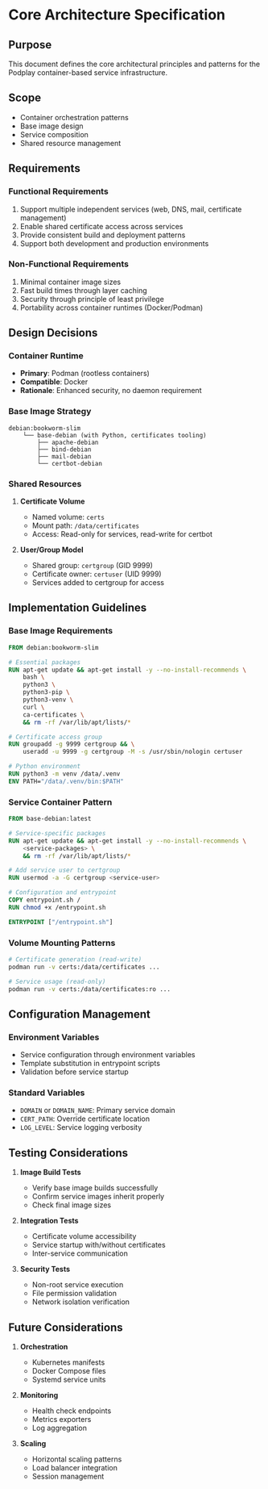 # Core Architecture Specification

## Purpose
This document defines the core architectural principles and patterns for the Podplay container-based service infrastructure.

## Scope
- Container orchestration patterns
- Base image design
- Service composition
- Shared resource management

## Requirements

### Functional Requirements
1. Support multiple independent services (web, DNS, mail, certificate management)
2. Enable shared certificate access across services
3. Provide consistent build and deployment patterns
4. Support both development and production environments

### Non-Functional Requirements
1. Minimal container image sizes
2. Fast build times through layer caching
3. Security through principle of least privilege
4. Portability across container runtimes (Docker/Podman)

## Design Decisions

### Container Runtime
- **Primary**: Podman (rootless containers)
- **Compatible**: Docker
- **Rationale**: Enhanced security, no daemon requirement

### Base Image Strategy
```
debian:bookworm-slim
    └── base-debian (with Python, certificates tooling)
        ├── apache-debian
        ├── bind-debian
        ├── mail-debian
        └── certbot-debian
```

### Shared Resources
1. **Certificate Volume**
   - Named volume: `certs`
   - Mount path: `/data/certificates`
   - Access: Read-only for services, read-write for certbot

2. **User/Group Model**
   - Shared group: `certgroup` (GID 9999)
   - Certificate owner: `certuser` (UID 9999)
   - Services added to certgroup for access

## Implementation Guidelines

### Base Image Requirements
```dockerfile
FROM debian:bookworm-slim

# Essential packages
RUN apt-get update && apt-get install -y --no-install-recommends \
    bash \
    python3 \
    python3-pip \
    python3-venv \
    curl \
    ca-certificates \
    && rm -rf /var/lib/apt/lists/*

# Certificate access group
RUN groupadd -g 9999 certgroup && \
    useradd -u 9999 -g certgroup -M -s /usr/sbin/nologin certuser

# Python environment
RUN python3 -m venv /data/.venv
ENV PATH="/data/.venv/bin:$PATH"
```

### Service Container Pattern
```dockerfile
FROM base-debian:latest

# Service-specific packages
RUN apt-get update && apt-get install -y --no-install-recommends \
    <service-packages> \
    && rm -rf /var/lib/apt/lists/*

# Add service user to certgroup
RUN usermod -a -G certgroup <service-user>

# Configuration and entrypoint
COPY entrypoint.sh /
RUN chmod +x /entrypoint.sh

ENTRYPOINT ["/entrypoint.sh"]
```

### Volume Mounting Patterns
```bash
# Certificate generation (read-write)
podman run -v certs:/data/certificates ...

# Service usage (read-only)
podman run -v certs:/data/certificates:ro ...
```

## Configuration Management

### Environment Variables
- Service configuration through environment variables
- Template substitution in entrypoint scripts
- Validation before service startup

### Standard Variables
- `DOMAIN` or `DOMAIN_NAME`: Primary service domain
- `CERT_PATH`: Override certificate location
- `LOG_LEVEL`: Service logging verbosity

## Testing Considerations

1. **Image Build Tests**
   - Verify base image builds successfully
   - Confirm service images inherit properly
   - Check final image sizes

2. **Integration Tests**
   - Certificate volume accessibility
   - Service startup with/without certificates
   - Inter-service communication

3. **Security Tests**
   - Non-root service execution
   - File permission validation
   - Network isolation verification

## Future Considerations

1. **Orchestration**
   - Kubernetes manifests
   - Docker Compose files
   - Systemd service units

2. **Monitoring**
   - Health check endpoints
   - Metrics exporters
   - Log aggregation

3. **Scaling**
   - Horizontal scaling patterns
   - Load balancer integration
   - Session management